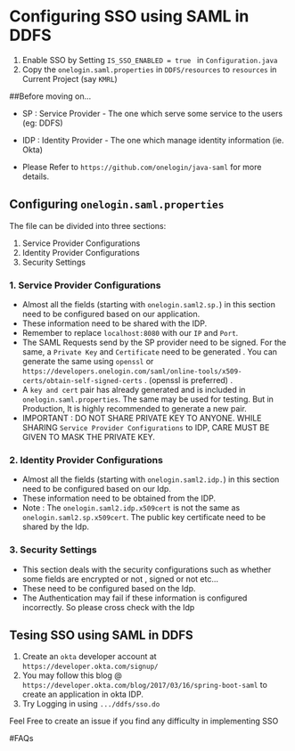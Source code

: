 # Configuring SSO using SAML in DDFS

1. Enable SSO by Setting `IS_SSO_ENABLED = true ` in `Configuration.java`
2. Copy the `onelogin.saml.properties` in `DDFS/resources` to `resources` in Current Project (say `KMRL`)

##Before moving on...

* SP	: Service Provider 	-	The one which serve some service to the users	(eg: DDFS)
* IDP	: Identity Provider 	-	The one which manage identity information	(ie. Okta)

* Please Refer to `https://github.com/onelogin/java-saml` for more details.

## Configuring `onelogin.saml.properties`

The file can be divided into three sections:
1. Service Provider Configurations
2. Identity Provider Configurations
3. Security Settings

### 1. Service Provider Configurations

* Almost all the fields (starting with `onelogin.saml2.sp.`) in this section need to be configured based on our application.
* These information need to be shared with the IDP.
* Remember to replace `localhost:8080` with our `IP` and `Port`.
* The SAML Requests send by the SP provider need to be signed. For the same, a `Private Key` and `Certificate` need to be generated . You can generate the same using `openssl` or `https://developers.onelogin.com/saml/online-tools/x509-certs/obtain-self-signed-certs` . (openssl is preferred) .
* A `key and cert` pair has already generated and is included in `onelogin.saml.properties`. The same may be used for testing. But in Production, It is highly recommended to generate a new pair.
* IMPORTANT : DO NOT SHARE PRIVATE KEY TO ANYONE. WHILE SHARING `Service Provider Configurations` to IDP, CARE MUST BE GIVEN TO MASK THE PRIVATE KEY.

### 2. Identity Provider Configurations

* Almost all the fields (starting with `onelogin.saml2.idp.`) in this section need to be configured based on our Idp.
* These information need to be obtained from the IDP.
* Note : The `onelogin.saml2.idp.x509cert` is not the same as `onelogin.saml2.sp.x509cert`. The public key certificate need to be shared by the Idp.

### 3. Security Settings

* This section deals with the security configurations such as whether some fields are encrypted or not , signed or not etc...
* These need to be configured based on the Idp. 
* The Authentication may fail if these information is configured incorrectly. So please cross check with the Idp


## Tesing SSO using SAML in DDFS

1. Create an `okta` developer account at `https://developer.okta.com/signup/`
2. You may follow this blog @ `https://developer.okta.com/blog/2017/03/16/spring-boot-saml` to create an application in okta IDP.
3. Try Logging in using `.../ddfs/sso.do`

Feel Free to create an issue if you find any difficulty in implementing SSO

#FAQs
